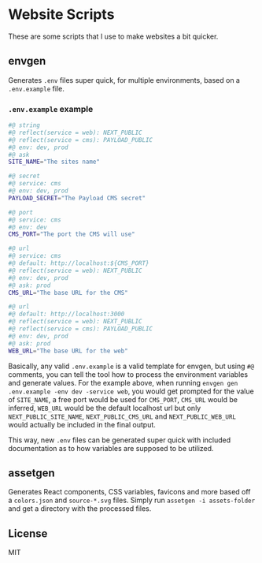 # Website Scripts

These are some scripts that I use to make websites a bit quicker.

## envgen

Generates `.env` files super quick, for multiple environments, based on a
`.env.example` file.

### `.env.example` example

```sh
#@ string
#@ reflect(service = web): NEXT_PUBLIC
#@ reflect(service = cms): PAYLOAD_PUBLIC
#@ env: dev, prod
#@ ask
SITE_NAME="The sites name"

#@ secret
#@ service: cms
#@ env: dev, prod
PAYLOAD_SECRET="The Payload CMS secret"

#@ port
#@ service: cms
#@ env: dev
CMS_PORT="The port the CMS will use"

#@ url
#@ service: cms
#@ default: http://localhost:${CMS_PORT}
#@ reflect(service = web): NEXT_PUBLIC
#@ env: dev, prod
#@ ask: prod
CMS_URL="The base URL for the CMS"

#@ url
#@ default: http://localhost:3000
#@ reflect(service = web): NEXT_PUBLIC
#@ reflect(service = cms): PAYLOAD_PUBLIC
#@ env: dev, prod
#@ ask: prod
WEB_URL="The base URL for the web"
```

Basically, any valid `.env.example` is a valid template for envgen, but using
`#@` comments, you can tell the tool how to process the environment variables
and generate values. For the example above, when running
`envgen gen .env.example -env dev -service web`, you would get prompted for the
value of `SITE_NAME`, a free port would be used for `CMS_PORT`, `CMS_URL` would
be inferred, `WEB_URL` would be the default localhost url but only
`NEXT_PUBLIC_SITE_NAME`, `NEXT_PUBLIC_CMS_URL` and `NEXT_PUBLIC_WEB_URL` would
actually be included in the final output.

This way, new `.env` files can be generated super quick with included
documentation as to how variables are supposed to be utilized.

## assetgen

Generates React components, CSS variables, favicons and more based off a
`colors.json` and `source-*.svg` files. Simply run `assetgen -i assets-folder`
and get a directory with the processed files.

## License

MIT
